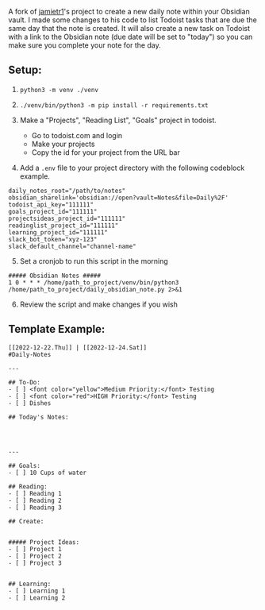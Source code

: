 A fork of [jamietr1](https://github.com/jamietr1/obsidian-automation)'s project to create a new daily note within your Obsidian vault. I made some changes to his code to list Todoist tasks that are due the same day that the note is created. It will also create a new task on Todoist with a link to the Obsidian note (due date will be set to "today") so you can make sure you complete your note for the day. 

## Setup:
1. `python3 -m venv ./venv`
2. `./venv/bin/python3 -m pip install -r requirements.txt`
3. Make a "Projects", "Reading List", "Goals" project in todoist.
    
    * Go to todoist.com and login
    * Make your projects
    * Copy the id for your project from the URL bar
4. Add a `.env` file to your project directory with the following codeblock example.

```
daily_notes_root="/path/to/notes"
obsidian_sharelink='obsidian://open?vault=Notes&file=Daily%2F'
todoist_api_key="111111"
goals_project_id="111111"
projectsideas_project_id="111111"
readinglist_project_id="111111"
learning_project_id="111111"
slack_bot_token="xyz-123"
slack_default_channel="channel-name"
```

5. Set a cronjob to run this script in the morning

```
##### Obsidian Notes #####
1 0 * * * /home/path_to_project/venv/bin/python3 /home/path_to_project/daily_obsidian_note.py 2>&1
```

6. Review the script and make changes if you wish


## Template Example:
```
[[2022-12-22.Thu]] | [[2022-12-24.Sat]]
#Daily-Notes

---

## To-Do:
- [ ] <font color="yellow">Medium Priority:</font> Testing 
- [ ] <font color="red">HIGH Priority:</font> Testing  
- [ ] Dishes 

## Today's Notes:




---

## Goals:
- [ ] 10 Cups of water

## Reading:
- [ ] Reading 1
- [ ] Reading 2
- [ ] Reading 3

## Create:


##### Project Ideas:
- [ ] Project 1
- [ ] Project 2
- [ ] Project 3


## Learning:
- [ ] Learning 1
- [ ] Learning 2

```
